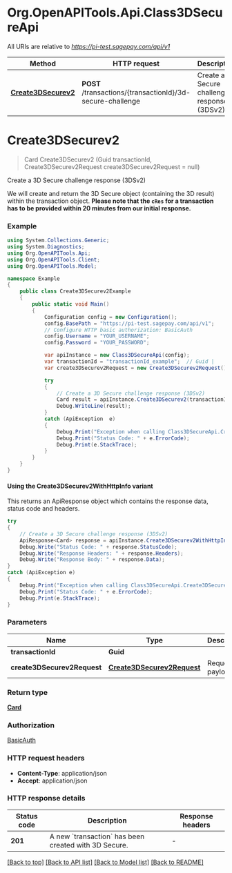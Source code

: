 # Org.OpenAPITools.Api.Class3DSecureApi

All URIs are relative to *https://pi-test.sagepay.com/api/v1*

| Method | HTTP request | Description |
|--------|--------------|-------------|
| [**Create3DSecurev2**](Class3DSecureApi.md#create3dsecurev2) | **POST** /transactions/{transactionId}/3d-secure-challenge | Create a 3D Secure challenge response (3DSv2) |

<a name="create3dsecurev2"></a>
# **Create3DSecurev2**
> Card Create3DSecurev2 (Guid transactionId, Create3DSecurev2Request create3DSecurev2Request = null)

Create a 3D Secure challenge response (3DSv2)

We will create and return the 3D Secure object (containing the 3D result) within the transaction object.   **Please note that the `cRes` for a transaction has to be provided within 20 minutes from our initial response.** 

### Example
```csharp
using System.Collections.Generic;
using System.Diagnostics;
using Org.OpenAPITools.Api;
using Org.OpenAPITools.Client;
using Org.OpenAPITools.Model;

namespace Example
{
    public class Create3DSecurev2Example
    {
        public static void Main()
        {
            Configuration config = new Configuration();
            config.BasePath = "https://pi-test.sagepay.com/api/v1";
            // Configure HTTP basic authorization: BasicAuth
            config.Username = "YOUR_USERNAME";
            config.Password = "YOUR_PASSWORD";

            var apiInstance = new Class3DSecureApi(config);
            var transactionId = "transactionId_example";  // Guid | 
            var create3DSecurev2Request = new Create3DSecurev2Request(); // Create3DSecurev2Request | Request payload (optional) 

            try
            {
                // Create a 3D Secure challenge response (3DSv2)
                Card result = apiInstance.Create3DSecurev2(transactionId, create3DSecurev2Request);
                Debug.WriteLine(result);
            }
            catch (ApiException  e)
            {
                Debug.Print("Exception when calling Class3DSecureApi.Create3DSecurev2: " + e.Message);
                Debug.Print("Status Code: " + e.ErrorCode);
                Debug.Print(e.StackTrace);
            }
        }
    }
}
```

#### Using the Create3DSecurev2WithHttpInfo variant
This returns an ApiResponse object which contains the response data, status code and headers.

```csharp
try
{
    // Create a 3D Secure challenge response (3DSv2)
    ApiResponse<Card> response = apiInstance.Create3DSecurev2WithHttpInfo(transactionId, create3DSecurev2Request);
    Debug.Write("Status Code: " + response.StatusCode);
    Debug.Write("Response Headers: " + response.Headers);
    Debug.Write("Response Body: " + response.Data);
}
catch (ApiException e)
{
    Debug.Print("Exception when calling Class3DSecureApi.Create3DSecurev2WithHttpInfo: " + e.Message);
    Debug.Print("Status Code: " + e.ErrorCode);
    Debug.Print(e.StackTrace);
}
```

### Parameters

| Name | Type | Description | Notes |
|------|------|-------------|-------|
| **transactionId** | **Guid** |  |  |
| **create3DSecurev2Request** | [**Create3DSecurev2Request**](Create3DSecurev2Request.md) | Request payload | [optional]  |

### Return type

[**Card**](Card.md)

### Authorization

[BasicAuth](../README.md#BasicAuth)

### HTTP request headers

 - **Content-Type**: application/json
 - **Accept**: application/json


### HTTP response details
| Status code | Description | Response headers |
|-------------|-------------|------------------|
| **201** | A new &#x60;transaction&#x60; has been created with 3D Secure. |  -  |

[[Back to top]](#) [[Back to API list]](../README.md#documentation-for-api-endpoints) [[Back to Model list]](../README.md#documentation-for-models) [[Back to README]](../README.md)

